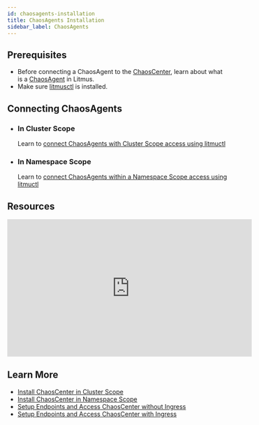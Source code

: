 ```yaml
---
id: chaosagents-installation
title: ChaosAgents Installation
sidebar_label: ChaosAgents
---
```


## Prerequisites

- Before connecting a ChaosAgent to the [ChaosCenter](../getting-started/resources#chaoscenter.md), learn about what is a [ChaosAgent](../getting-started/resources#chaosagents.md) in Litmus.
- Make sure [litmusctl](../litmusctl/installation.md) is installed.

## Connecting ChaosAgents 

* ### In Cluster Scope

    Learn to [connect ChaosAgents with Cluster Scope access using litmuctl](../litmusctl/cluster-scope-installation.md)

* ### In Namespace Scope

    Learn to [connect ChaosAgents within a Namespace Scope access using litmuctl](../litmusctl/namespace-scope-installation.md)

## Resources

<iframe width="560" height="315" src="https://www.youtube.com/embed/uIVrNH2_nVI" title="YouTube video player" frameborder="0" allow="accelerometer; autoplay; clipboard-write; encrypted-media; gyroscope; picture-in-picture" allowfullscreen></iframe>

## Learn More

- [Install ChaosCenter in Cluster Scope](chaoscenter-cluster-scope-installation)
- [Install ChaosCenter in Namespace Scope](chaoscenter-namespace-scope-installation)
- [Setup Endpoints and Access ChaosCenter without Ingress](setup-without-ingress)
- [Setup Endpoints and Access ChaosCenter with Ingress](setup-with-ingress)
